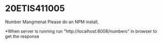 # 20ETIS411005
Number Mangmenat
Please do an NPM install,

*When server is running run "http://localhost:8008/numbers" in browser to get the response
